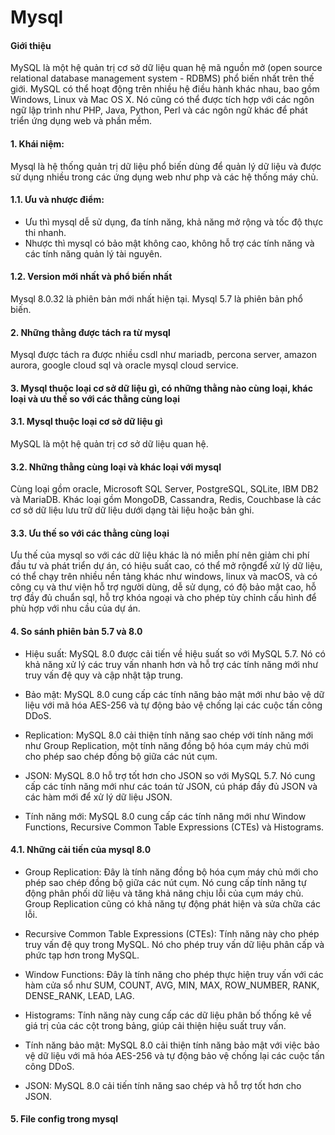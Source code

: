# Mysql

#### Giới thiệu
MySQL là một hệ quản trị cơ sở dữ liệu quan hệ mã nguồn mở (open source relational database management system - RDBMS) phổ biến nhất trên thế giới. MySQL có thể hoạt động trên nhiều hệ điều hành khác nhau, bao gồm Windows, Linux và Mac OS X. Nó cũng có thể được tích hợp với các ngôn ngữ lập trình như PHP, Java, Python, Perl và các ngôn ngữ khác để phát triển ứng dụng web và phần mềm.

#### 1. Khái niệm:
Mysql là hệ thống quản trị dữ liệu phổ biến dùng để quản lý dữ liệu và được sử dụng nhiều trong các ứng dụng web như php và các hệ thống máy chủ.
#### 1.1. Ưu và nhược điểm:
- Ưu thì mysql dễ sử dụng, đa tính năng, khả năng mở rộng và tốc độ thực thi nhanh.
- Nhược thì mysql có bảo mật không cao, không hỗ trợ các tính năng và các tính năng quản lý tài nguyên.
#### 1.2. Version mới nhất và phổ biến nhất
Mysql 8.0.32 là phiên bản mới nhất hiện tại.
Mysql 5.7 là phiên bản phổ biến.

#### 2. Những thằng được tách ra từ mysql
Mysql được tách ra được nhiều csdl như mariadb, percona server, amazon aurora, google cloud sql và oracle mysql cloud service.

#### 3. Mysql thuộc loại cơ sở dữ liệu gì, có những thằng nào cùng loại, khác loại và ưu thế so với các thằng cùng loại
#### 3.1. Mysql thuộc loại cơ sở dữ liệu gì
MySQL là một hệ quản trị cơ sở dữ liệu quan hệ.
#### 3.2. Những thằng cùng loại và khác loại với mysql
Cùng loại gồm oracle, Microsoft SQL Server, PostgreSQL, SQLite, IBM DB2 và MariaDB.
Khác loại gồm  MongoDB, Cassandra, Redis, Couchbase là các cơ sở dữ liệu lưu trữ dữ liệu dưới dạng tài liệu hoặc bản ghi.
#### 3.3. Ưu thế so với các thằng cùng loại
Ưu thế của mysql so với các dữ liệu khác là nó miễn phí nên giảm chi phí đầu tư và phát triển dự án, có hiệu suất cao, có thể mở rộngđể xử lý dữ liệu, có thể chạy trên nhiều nền tảng khác như windows, linux và macOS, và có công cụ và thư viện hỗ trợ người dùng, dễ sử dụng, có độ bảo mật cao, hỗ trợ đầy đủ chuẩn sql, hỗ trợ khóa ngoại và cho phép tùy chỉnh cấu hình để phù hợp với nhu cầu của dự án.

#### 4. So sánh phiên bản 5.7 và 8.0
- Hiệu suất: MySQL 8.0 được cải tiến về hiệu suất so với MySQL 5.7. Nó có khả năng xử lý các truy vấn nhanh hơn và hỗ trợ các tính năng mới như truy vấn đệ quy và cập nhật tập trung.

- Bảo mật: MySQL 8.0 cung cấp các tính năng bảo mật mới như bảo vệ dữ liệu với mã hóa AES-256 và tự động bảo vệ chống lại các cuộc tấn công DDoS.

- Replication: MySQL 8.0 cải thiện tính năng sao chép với tính năng mới như Group Replication, một tính năng đồng bộ hóa cụm máy chủ mới cho phép sao chép đồng bộ giữa các nút cụm.

- JSON: MySQL 8.0 hỗ trợ tốt hơn cho JSON so với MySQL 5.7. Nó cung cấp các tính năng mới như các toán tử JSON, cú pháp đầy đủ JSON và các hàm mới để xử lý dữ liệu JSON.

- Tính năng mới: MySQL 8.0 cung cấp các tính năng mới như Window Functions, Recursive Common Table Expressions (CTEs) và Histograms.
#### 4.1. Những cải tiến của mysql 8.0
- Group Replication: Đây là tính năng đồng bộ hóa cụm máy chủ mới cho phép sao chép đồng bộ giữa các nút cụm. Nó cung cấp tính năng tự động phân phối dữ liệu và tăng khả năng chịu lỗi của cụm máy chủ. Group Replication cũng có khả năng tự động phát hiện và sửa chữa các lỗi.

- Recursive Common Table Expressions (CTEs): Tính năng này cho phép truy vấn đệ quy trong MySQL. Nó cho phép truy vấn dữ liệu phân cấp và phức tạp hơn trong MySQL.

- Window Functions: Đây là tính năng cho phép thực hiện truy vấn với các hàm cửa sổ như SUM, COUNT, AVG, MIN, MAX, ROW_NUMBER, RANK, DENSE_RANK, LEAD, LAG.

- Histograms: Tính năng này cung cấp các dữ liệu phân bố thống kê về giá trị của các cột trong bảng, giúp cải thiện hiệu suất truy vấn.

- Tính năng bảo mật: MySQL 8.0 cải thiện tính năng bảo mật với việc bảo vệ dữ liệu với mã hóa AES-256 và tự động bảo vệ chống lại các cuộc tấn công DDoS.

- JSON: MySQL 8.0 cải tiến tính năng sao chép và hỗ trợ tốt hơn cho JSON.

#### 5. File config trong mysql
